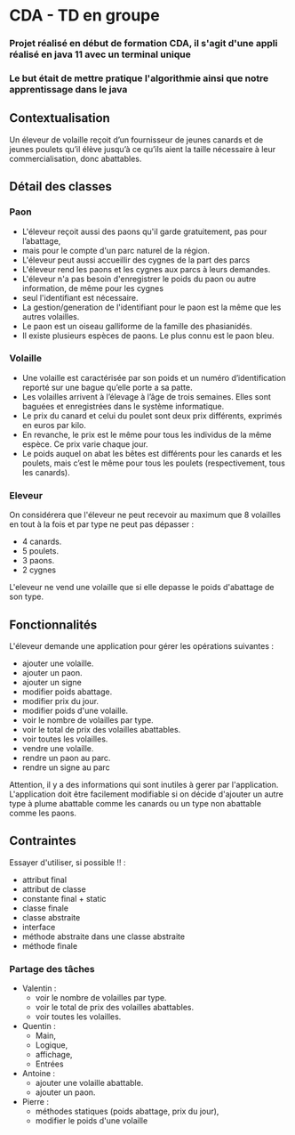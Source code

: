 # CDA - TD en groupe
### Projet réalisé en début de formation CDA, il s'agit d'une appli réalisé en java 11 avec un terminal unique
### Le but était de mettre pratique l'algorithmie ainsi que notre apprentissage dans le java
## Contextualisation

Un éleveur de volaille reçoit d’un fournisseur de jeunes canards et de jeunes poulets
qu’il élève jusqu’à ce qu’ils aient la taille nécessaire à leur commercialisation, donc abattables.

## Détail des classes
### Paon
- L'éleveur reçoit aussi des paons qu'il garde gratuitement, pas pour l’abattage,
- mais pour le compte d'un parc naturel de la région.
- L'éleveur peut aussi accueillir des cygnes de la part des parcs
- L'éleveur rend les paons et les cygnes aux parcs à leurs demandes.
- L'éleveur n'a pas besoin d'enregistrer le poids du paon ou autre information, de même pour les cygnes
- seul l'identifiant est nécessaire.
- La gestion/generation de l'identifiant pour le paon est la même que les autres volailles.
- Le paon est un oiseau galliforme de la famille des phasianidés. 
- Il existe plusieurs espèces de paons. Le plus connu est le paon bleu.

### Volaille
- Une volaille est caractérisée par son poids et un numéro d’identification reporté
sur une bague qu’elle porte a sa patte.
- Les volailles arrivent à l’élevage à l’âge de trois semaines.
Elles sont baguées et enregistrées dans le système informatique.
- Le prix du canard et celui du poulet sont deux prix différents, exprimés en euros par kilo.
- En revanche, le prix est le même pour tous les individus de la même espèce.
Ce prix varie chaque jour.
- Le poids auquel on abat les bêtes est différents pour les canards et les poulets,
mais c’est le même pour tous les poulets (respectivement, tous les canards).

### Eleveur
On considérera que l'éleveur ne peut recevoir au maximum que 8 volailles en tout à la fois
et par type ne peut pas dépasser :
- 4 canards.
- 5 poulets.
- 3 paons.
- 2 cygnes

L'eleveur ne vend une volaille que si elle depasse le poids d'abattage de son type.

## Fonctionnalités 
L'éleveur demande une application pour gérer les opérations suivantes :
- ajouter une volaille.
- ajouter un paon.
- ajouter un signe
- modifier poids abattage.
- modifier prix du jour.
- modifier poids d'une volaille.
- voir le nombre de volailles par type.
- voir le total de prix des volailles abattables.
- voir toutes les volailles.
- vendre une volaille.
- rendre un paon au parc.
- rendre un signe au parc

Attention, il y a des informations qui sont inutiles à gerer par l'application.
L'application doit être facilement modifiable si on décide d'ajouter un autre type à plume abattable 
comme les canards ou un type non abattable comme les paons.

## Contraintes

Essayer d'utiliser, si possible !! :
- attribut final
- attribut de classe
- constante final + static
- classe finale
- classe abstraite
- interface
- méthode abstraite dans une classe abstraite
- méthode finale


### Partage des tâches
- Valentin :
  - voir le nombre de volailles par type.
  - voir le total de prix des volailles abattables.
  - voir toutes les volailles.
- Quentin : 
  - Main, 
  - Logique, 
  - affichage, 
  - Entrées
- Antoine : 
  - ajouter une volaille abattable.
  - ajouter un paon.
- Pierre : 
  - méthodes statiques (poids abattage, prix du jour), 
  - modifier le poids d'une volaille
